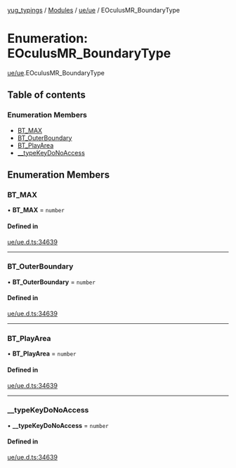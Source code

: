 [yug_typings](../README.md) / [Modules](../modules.md) / [ue/ue](../modules/ue_ue.md) / EOculusMR\_BoundaryType

# Enumeration: EOculusMR\_BoundaryType

[ue/ue](../modules/ue_ue.md).EOculusMR_BoundaryType

## Table of contents

### Enumeration Members

- [BT\_MAX](ue_ue.EOculusMR_BoundaryType.md#bt_max)
- [BT\_OuterBoundary](ue_ue.EOculusMR_BoundaryType.md#bt_outerboundary)
- [BT\_PlayArea](ue_ue.EOculusMR_BoundaryType.md#bt_playarea)
- [\_\_typeKeyDoNoAccess](ue_ue.EOculusMR_BoundaryType.md#__typekeydonoaccess)

## Enumeration Members

### BT\_MAX

• **BT\_MAX** = `number`

#### Defined in

[ue/ue.d.ts:34639](https://github.com/YugMetaverse/yug_typings/blob/25cad34/ue/ue.d.ts#L34639)

___

### BT\_OuterBoundary

• **BT\_OuterBoundary** = `number`

#### Defined in

[ue/ue.d.ts:34639](https://github.com/YugMetaverse/yug_typings/blob/25cad34/ue/ue.d.ts#L34639)

___

### BT\_PlayArea

• **BT\_PlayArea** = `number`

#### Defined in

[ue/ue.d.ts:34639](https://github.com/YugMetaverse/yug_typings/blob/25cad34/ue/ue.d.ts#L34639)

___

### \_\_typeKeyDoNoAccess

• **\_\_typeKeyDoNoAccess** = `number`

#### Defined in

[ue/ue.d.ts:34639](https://github.com/YugMetaverse/yug_typings/blob/25cad34/ue/ue.d.ts#L34639)
